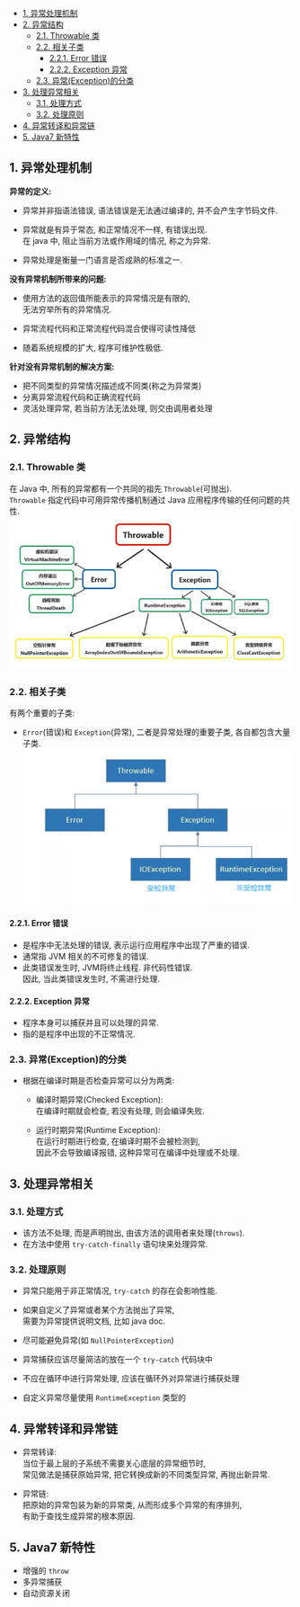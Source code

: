 <!-- TOC -->

- [1. 异常处理机制](#1-异常处理机制)
- [2. 异常结构](#2-异常结构)
  - [2.1. Throwable 类](#21-throwable-类)
  - [2.2. 相关子类](#22-相关子类)
    - [2.2.1. Error 错误](#221-error-错误)
    - [2.2.2. Exception 异常](#222-exception-异常)
  - [2.3. 异常(Exception)的分类](#23-异常exception的分类)
- [3. 处理异常相关](#3-处理异常相关)
  - [3.1. 处理方式](#31-处理方式)
  - [3.2. 处理原则](#32-处理原则)
- [4. 异常转译和异常链](#4-异常转译和异常链)
- [5. Java7 新特性](#5-java7-新特性)

<!-- /TOC -->

## 1. 异常处理机制
**异常的定义:**  
- 异常并非指语法错误, 语法错误是无法通过编译的, 并不会产生字节码文件.

- 异常就是有异于常态, 和正常情况不一样, 有错误出现.  
  在 java 中, 阻止当前方法或作用域的情况, 称之为异常.

- 异常处理是衡量一门语言是否成熟的标准之一.

**没有异常机制所带来的问题:**  
- 使用方法的返回值所能表示的异常情况是有限的,  
  无法穷举所有的异常情况.  

- 异常流程代码和正常流程代码混合使得可读性降低

- 随着系统规模的扩大, 程序可维护性极低.

**针对没有异常机制的解决方案:**  
- 把不同类型的异常情况描述成不同类(称之为异常类)
- 分离异常流程代码和正确流程代码
- 灵活处理异常, 若当前方法无法处理, 则交由调用者处理

## 2. 异常结构

### 2.1. Throwable 类
在 Java 中, 所有的异常都有一个共同的祖先 `Throwable`(可抛出).  
`Throwable` 指定代码中可用异常传播机制通过 Java 应用程序传输的任何问题的共性.  
![pic](../99.images/2020-12-21-09-25-11.png)  

### 2.2. 相关子类
有两个重要的子类:  
- `Error`(错误)和 `Exception`(异常), 二者是异常处理的重要子类, 各自都包含大量子类.
  ![pic](../99.images/2020-12-21-09-42-34.png)

#### 2.2.1. Error 错误 
- 是程序中无法处理的错误, 表示运行应用程序中出现了严重的错误.  
- 通常指 JVM 相关的不可修复的错误.
- 此类错误发生时, JVM将终止线程. 非代码性错误.  
因此, 当此类错误发生时, 不需进行处理.

#### 2.2.2. Exception 异常  
- 程序本身可以捕获并且可以处理的异常.  
- 指的是程序中出现的不正常情况.

### 2.3. 异常(Exception)的分类
- 根据在编译时期是否检查异常可以分为两类: 
  - 编译时期异常(Checked Exception):  
    在编译时期就会检查, 若没有处理, 则会编译失败.

  - 运行时期异常(Runtime Exception):  
    在运行时期进行检查, 在编译时期不会被检测到,  
    因此不会导致编译报错, 这种异常可在编译中处理或不处理.

## 3. 处理异常相关

### 3.1. 处理方式
- 该方法不处理, 而是声明抛出, 由该方法的调用者来处理(`throws`).
- 在方法中使用 `try-catch-finally` 语句块来处理异常.

### 3.2. 处理原则
- 异常只能用于非正常情况, `try-catch` 的存在会影响性能.

- 如果自定义了异常或者某个方法抛出了异常,  
  需要为异常提供说明文档, 比如 java doc.

- 尽可能避免异常(如 `NullPointerException`)

- 异常捕获应该尽量简洁的放在一个 `try-catch` 代码块中

- 不应在循环中进行异常处理, 应该在循环外对异常进行捕获处理

- 自定义异常尽量使用 `RuntimeException` 类型的

## 4. 异常转译和异常链
- 异常转译:  
  当位于最上层的子系统不需要关心底层的异常细节时,  
  常见做法是捕获原始异常, 把它转换成新的不同类型异常, 再抛出新异常.

- 异常链:  
  把原始的异常包装为新的异常类, 从而形成多个异常的有序排列,  
  有助于查找生成异常的根本原因.

## 5. Java7 新特性
- 增强的 `throw`
- 多异常捕获
- 自动资源关闭
